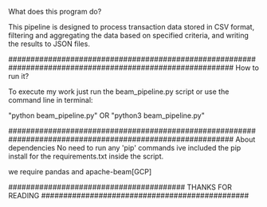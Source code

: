 What does this program do?

This pipeline is designed to process transaction data stored in CSV format, filtering and aggregating the data based on specified criteria, and writing the results to JSON files.

###########################################################################################################
How to run it?

To execute my work just run the beam_pipeline.py script or use the command line in terminal:

"python beam_pipeline.py" 
OR
"python3 beam_pipeline.py"

###########################################################################################################
About dependencies
No need to run any 'pip' commands
ive included the pip install for the requirements.txt inside the script. 

we require pandas and apache-beam[GCP]

######################################## THANKS FOR READING ###############################################

